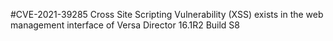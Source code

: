 #CVE-2021-39285
Cross Site Scripting Vulnerability (XSS) exists in the web management interface of Versa Director 16.1R2 Build S8
